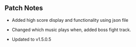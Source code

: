 ## Patch Notes

- Added high score display and functionality using json file

- Changed which music plays when, added boss fight track.

- Updated to v1.5.0.5